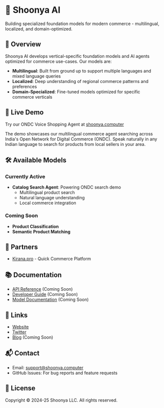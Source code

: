 # 🤖 Shoonya AI

Building specialized foundation models for modern commerce - multilingual, localized, and domain-optimized.

## 🌟 Overview

Shoonya AI develops vertical-specific foundation models and AI agents optimized for commerce use-cases. Our models are:

- **Multilingual**: Built from ground up to support multiple languages and mixed language queries
- **Localized**: Deep understanding of regional commerce patterns and preferences
- **Domain-Specialized**: Fine-tuned models optimized for specific commerce verticals

## 🚀 Live Demo

Try our ONDC Voice Shopping Agent at [shoonya.computer](https://shoonya.computer)

The demo showcases our multilingual commerce agent searching across India's Open Network for Digital Commerce (ONDC). Speak naturally in any Indian language to search for products from local sellers in your area.

## 🛠️ Available Models

### Currently Active
- **Catalog Search Agent**: Powering ONDC search demo
  - Multilingual product search
  - Natural language understanding
  - Local commerce integration

### Coming Soon
- **Product Classification**
- **Semantic Product Matching**

## 🤝 Partners

- [Kirana.pro](https://kirana.pro) - Quick Commerce Platform

## 📚 Documentation

- [API Reference](https://docs.shoonya.computer/api) (Coming Soon)
- [Developer Guide](https://docs.shoonya.computer/guide) (Coming Soon)
- [Model Documentation](https://docs.shoonya.computer/models) (Coming Soon)

## 🔗 Links

- [Website](https://shoonya.computer)
- [Twitter](https://twitter.com/shoonya_ai)
- [Blog](https://shoonya.computer) (Coming Soon)

## 📬 Contact

- Email: support@shoonya.computer
- GitHub Issues: For bug reports and feature requests

## 📄 License

Copyright © 2024-25 Shoonya LLC. All rights reserved.
